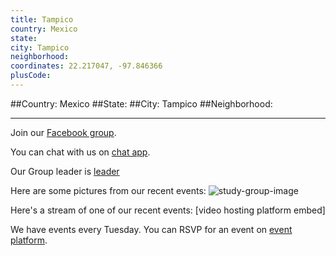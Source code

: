 ```yaml
---
title: Tampico
country: Mexico
state: 
city: Tampico
neighborhood: 
coordinates: 22.217047, -97.846366
plusCode:
---
```


##Country: Mexico
##State: 
##City: Tampico
##Neighborhood: 
*****
Join our [Facebook group](https://www.facebook.com/groups/free.code.camp.tampico).

You can chat with us on [chat app]().

Our Group leader is [leader]()

Here are some pictures from our recent events:
![study-group-image]()

Here's a stream of one of our recent events:
[video hosting platform embed]

We have events every Tuesday. You can RSVP for an event on [event platform]().
